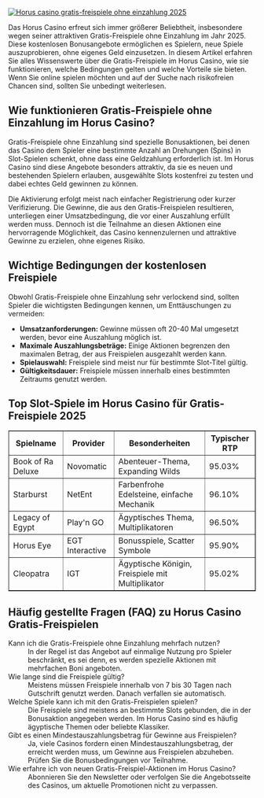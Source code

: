 [![Horus casino gratis-freispiele ohne einzahlung 2025](https://123-caf.pages.dev/gitsignup.png)](https://vrmoo.ru/Bt82HjjY)

<p>Das Horus Casino erfreut sich immer größerer Beliebtheit, insbesondere wegen seiner attraktiven Gratis-Freispiele ohne Einzahlung im Jahr 2025. Diese kostenlosen Bonusangebote ermöglichen es Spielern, neue Spiele auszuprobieren, ohne eigenes Geld einzusetzen. In diesem Artikel erfahren Sie alles Wissenswerte über die Gratis-Freispiele im Horus Casino, wie sie funktionieren, welche Bedingungen gelten und welche Vorteile sie bieten. Wenn Sie online spielen möchten und auf der Suche nach risikofreien Chancen sind, sollten Sie unbedingt weiterlesen.</p>  <h2>Wie funktionieren Gratis-Freispiele ohne Einzahlung im Horus Casino?</h2> <p>Gratis-Freispiele ohne Einzahlung sind spezielle Bonusaktionen, bei denen das Casino dem Spieler eine bestimmte Anzahl an Drehungen (Spins) in Slot-Spielen schenkt, ohne dass eine Geldzahlung erforderlich ist. Im Horus Casino sind diese Angebote besonders attraktiv, da sie es neuen und bestehenden Spielern erlauben, ausgewählte Slots kostenfrei zu testen und dabei echtes Geld gewinnen zu können.</p> <p>Die Aktivierung erfolgt meist nach einfacher Registrierung oder kurzer Verifizierung. Die Gewinne, die aus den Gratis-Freispielen resultieren, unterliegen einer Umsatzbedingung, die vor einer Auszahlung erfüllt werden muss. Dennoch ist die Teilnahme an diesen Aktionen eine hervorragende Möglichkeit, das Casino kennenzulernen und attraktive Gewinne zu erzielen, ohne eigenes Risiko.</p>  <h2>Wichtige Bedingungen der kostenlosen Freispiele</h2> <p>Obwohl Gratis-Freispiele ohne Einzahlung sehr verlockend sind, sollten Spieler die wichtigsten Bedingungen kennen, um Enttäuschungen zu vermeiden:</p> <ul> <li><strong>Umsatzanforderungen:</strong> Gewinne müssen oft 20-40 Mal umgesetzt werden, bevor eine Auszahlung möglich ist.</li> <li><strong>Maximale Auszahlungsbeträge:</strong> Einige Aktionen begrenzen den maximalen Betrag, der aus Freispielen ausgezahlt werden kann.</li> <li><strong>Spielauswahl:</strong> Freispiele sind meist nur für bestimmte Slot-Titel gültig.</li> <li><strong>Gültigkeitsdauer:</strong> Freispiele müssen innerhalb eines bestimmten Zeitraums genutzt werden.</li> </ul>  <h2>Top Slot-Spiele im Horus Casino für Gratis-Freispiele 2025</h2> <table border="1" cellpadding="5" cellspacing="0"> <thead> <tr> <th>Spielname</th> <th>Provider</th> <th>Besonderheiten</th> <th>Typischer RTP</th> </tr> </thead> <tbody> <tr> <td>Book of Ra Deluxe</td> <td>Novomatic</td> <td>Abenteuer-Thema, Expanding Wilds</td> <td>95.03%</td> </tr> <tr> <td>Starburst</td> <td>NetEnt</td> <td>Farbenfrohe Edelsteine, einfache Mechanik</td> <td>96.10%</td> </tr> <tr> <td>Legacy of Egypt</td> <td>Play'n GO</td> <td>Ägyptisches Thema, Multiplikatoren</td> <td>96.50%</td> </tr> <tr> <td>Horus Eye</td> <td>EGT Interactive</td> <td>Bonusspiele, Scatter Symbole</td> <td>95.90%</td> </tr> <tr> <td>Cleopatra</td> <td>IGT</td> <td>Ägyptische Königin, Freispiele mit Multiplikator</td> <td>95.02%</td> </tr> </tbody> </table>  <h2>Häufig gestellte Fragen (FAQ) zu Horus Casino Gratis-Freispielen</h2> <dl> <dt>Kann ich die Gratis-Freispiele ohne Einzahlung mehrfach nutzen?</dt> <dd>In der Regel ist das Angebot auf einmalige Nutzung pro Spieler beschränkt, es sei denn, es werden spezielle Aktionen mit mehrfachen Boni angeboten.</dd>  <dt>Wie lange sind die Freispiele gültig?</dt> <dd>Meistens müssen Freispiele innerhalb von 7 bis 30 Tagen nach Gutschrift genutzt werden. Danach verfallen sie automatisch.</dd>  <dt>Welche Spiele kann ich mit den Gratis-Freispielen spielen?</dt> <dd>Die Freispiele sind meistens an bestimmte Slots gebunden, die in der Bonusaktion angegeben werden. Im Horus Casino sind es häufig ägyptische Themen oder beliebte Klassiker.</dd>  <dt>Gibt es einen Mindestauszahlungsbetrag für Gewinne aus Freispielen?</dt> <dd>Ja, viele Casinos fordern einen Mindestauszahlungsbetrag, der erreicht werden muss, um Gewinne aus Freispielen abzuheben. Prüfen Sie die Bonusbedingungen vor Teilnahme.</dd>  <dt>Wie erfahre ich von neuen Gratis-Freispiel-Aktionen im Horus Casino?</dt> <dd>Abonnieren Sie den Newsletter oder verfolgen Sie die Angebotsseite des Casinos, um aktuelle Promotionen nicht zu verpassen.</dd> </dl>